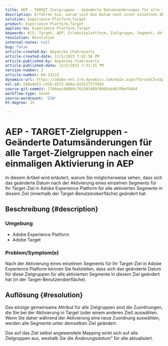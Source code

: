 ```yaml
---
title: AEP - TARGET-Zielgruppen - Geänderte Datumsänderungen für alle Target-Zielgruppen nach einer einmaligen Aktivierung in AEP
description: Erfahren Sie, warum sich das Datum nach einer einzelnen Aktivierung in AEP für die Benutzeroberfläche aller Target-Zielgruppen geändert hat.
solution: Experience Platform,Target
product: Experience Platform,Target
applies-to: Experience Platform,Target
keywords: KCS, Target, AEP, Erlebnisplattform, Zielgruppe, Segment, Aktivierung, geändert, Datum
resolution: Resolution
internal-notes: null
bug: false
article-created-by: Nayanika Chakravarty
article-created-date: 12/5/2023 7:02:56 PM
article-published-by: Nayanika Chakravarty
article-published-date: 12/5/2023 7:31:31 PM
version-number: 2
article-number: KA-23223
dynamics-url: https://adobe-ent.crm.dynamics.com/main.aspx?forceUCI=1&pagetype=entityrecord&etn=knowledgearticle&id=072661e3-a093-ee11-be37-6045bd006793
exl-id: 548e4e51-c91b-4575-806a-02312777356d
source-git-commit: 17d4eec8d8b9c76330348976992eb463f0ef0444
workflow-type: tm+mt
source-wordcount: '210'
ht-degree: 3%

---
```


# AEP - TARGET-Zielgruppen - Geänderte Datumsänderungen für alle Target-Zielgruppen nach einer einmaligen Aktivierung in AEP


In diesem Artikel wird erläutert, warum Sie möglicherweise sehen, dass sich das geänderte Datum nach der Aktivierung eines einzelnen Segments für Ihr Target-Ziel in Adobe Experience Platform für alle aktivierten Segmente in diesem Ziel (innerhalb der Target-Benutzeroberfläche) geändert hat.

## Beschreibung {#description}


### Umgebung

- Adobe Experience Platform
- Adobe Target


### Problem/Symptom(e)

Nach der Aktivierung eines einzelnen Segments für Ihr Target-Ziel in Adobe Experience Platform können Sie feststellen, dass sich das geänderte Datum für diese Zielgruppen für alle aktivierten Segmente in diesem Ziel geändert hat (in der Target-Benutzeroberfläche).


## Auflösung {#resolution}


Das einzige gemeinsame Attribut für alle Zielgruppen sind die Zuordnungen, die Sie bei der Aktivierung in Target (oder einem anderen Ziel) auswählen. Wenn Sie daher während der Aktivierung eine neue Zuordnung auswählen, werden alle Segmente unter demselben Ziel geändert.

Das auf das Ziel selbst angewendete Mapping wirkt sich auf alle Zielgruppen aus, weshalb Sie die *Änderungsdatum*&quot; für alle aktualisiert.
